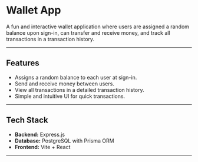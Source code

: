 # Wallet App

A fun and interactive wallet application where users are assigned a random balance upon sign-in, can transfer and receive money, and track all transactions in a transaction history.

---

## Features

- Assigns a random balance to each user at sign-in.
- Send and receive money between users.
- View all transactions in a detailed transaction history.
- Simple and intuitive UI for quick transactions.

---

## Tech Stack

- **Backend:** Express.js
- **Database:** PostgreSQL with Prisma ORM
- **Frontend:** Vite + React

---
